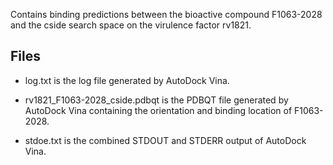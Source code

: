 Contains binding predictions between the bioactive compound F1063-2028 and the cside search space on the virulence factor rv1821.

## Files

- log.txt is the log file generated by AutoDock Vina.

- rv1821_F1063-2028_cside.pdbqt is the PDBQT file generated by AutoDock Vina containing the orientation and binding location of F1063-2028.

- stdoe.txt is the combined STDOUT and STDERR output of AutoDock Vina.

